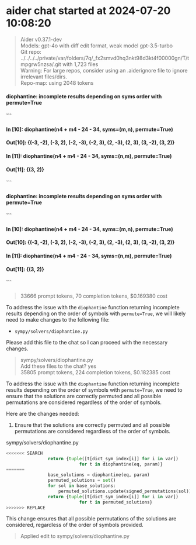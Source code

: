 
# aider chat started at 2024-07-20 10:08:20

> Aider v0.37.1-dev  
> Models: gpt-4o with diff edit format, weak model gpt-3.5-turbo  
> Git repo: ../../../../private/var/folders/7q/_fx2smvd0hq3nkt98d3kt4f00000gn/T/tmpgrw5nzsa/.git with 1,723 files  
> Warning: For large repos, consider using an .aiderignore file to ignore irrelevant files/dirs.  
> Repo-map: using 2048 tokens  

#### diophantine: incomplete results depending on syms order with permute=True  
#### ```  
#### In [10]: diophantine(n**4 + m**4 - 2**4 - 3**4, syms=(m,n), permute=True)  
#### Out[10]: {(-3, -2), (-3, 2), (-2, -3), (-2, 3), (2, -3), (2, 3), (3, -2), (3, 2)}  
####   
#### In [11]: diophantine(n**4 + m**4 - 2**4 - 3**4, syms=(n,m), permute=True)  
#### Out[11]: {(3, 2)}  
#### ```  
####   
#### diophantine: incomplete results depending on syms order with permute=True  
#### ```  
#### In [10]: diophantine(n**4 + m**4 - 2**4 - 3**4, syms=(m,n), permute=True)  
#### Out[10]: {(-3, -2), (-3, 2), (-2, -3), (-2, 3), (2, -3), (2, 3), (3, -2), (3, 2)}  
####   
#### In [11]: diophantine(n**4 + m**4 - 2**4 - 3**4, syms=(n,m), permute=True)  
#### Out[11]: {(3, 2)}  
#### ```  
####  
> 33666 prompt tokens, 70 completion tokens, $0.169380 cost  

To address the issue with the `diophantine` function returning incomplete results depending on the order of symbols with `permute=True`, we will likely need to make changes to the following file:

- `sympy/solvers/diophantine.py`

Please add this file to the chat so I can proceed with the necessary changes.

> sympy/solvers/diophantine.py  
> Add these files to the chat? yes  
> 35805 prompt tokens, 224 completion tokens, $0.182385 cost  

To address the issue with the `diophantine` function returning incomplete results depending on the order of symbols with `permute=True`, we need to ensure that the solutions are correctly permuted and all possible permutations are considered regardless of the order of symbols.

Here are the changes needed:

1. Ensure that the solutions are correctly permuted and all possible permutations are considered regardless of the order of symbols.

sympy/solvers/diophantine.py
```python
<<<<<<< SEARCH
                return {tuple([t[dict_sym_index[i]] for i in var])
                            for t in diophantine(eq, param)}
=======
                base_solutions = diophantine(eq, param)
                permuted_solutions = set()
                for sol in base_solutions:
                    permuted_solutions.update(signed_permutations(sol))
                return {tuple([t[dict_sym_index[i]] for i in var])
                            for t in permuted_solutions}
>>>>>>> REPLACE
```

This change ensures that all possible permutations of the solutions are considered, regardless of the order of symbols provided.

> Applied edit to sympy/solvers/diophantine.py  
